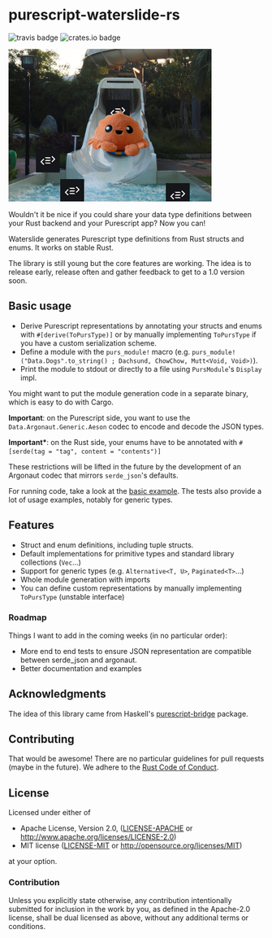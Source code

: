 # purescript-waterslide-rs
![travis badge](https://travis-ci.org/tomhoule/purescript-waterslide-rs.svg?branch=master)
![crates.io badge](https://img.shields.io/crates/v/purescript_waterslide.svg)

![logo](purescript_waterslide.jpg)

Wouldn't it be nice if you could share your data type definitions between your
Rust backend and your Purescript app? Now you can!

Waterslide generates Purescript type definitions from Rust structs and enums.
It works on stable Rust.

The library is still young but the core features are working. The idea is to
release early, release often and gather feedback to get to a 1.0 version soon.

## Basic usage

- Derive Purescript representations by annotating your structs and enums with
  `#[derive(ToPursType)]` or by manually implementing `ToPursType` if you have
  a custom serialization scheme.
- Define a module with the `purs_module!` macro (e.g.
  `purs_module!("Data.Dogs".to_string() ; Dachsund, ChowChow, Mutt<Void, Void>)`).
- Print the module to stdout or directly to a file using `PursModule`'s
  `Display` impl.

You might want to put the module generation code in a separate binary, which is easy to do with Cargo.

**Important**: on the Purescript side, you want to use the
`Data.Argonaut.Generic.Aeson` codec to encode and decode the JSON types.

**Important\***: on the Rust side, your enums have to be annotated with
`#[serde(tag = "tag", content = "contents")]`

These restrictions will be lifted in the future by the development of an
Argonaut codec that mirrors `serde_json`'s defaults.

For running code, take a look at the [basic example](examples/basic). The tests
also provide a lot of usage examples, notably for generic types.

## Features

- Struct and enum definitions, including tuple structs.
- Default implementations for primitive types and standard library collections (`Vec`...)
- Support for generic types (e.g. `Alternative<T, U>`, `Paginated<T>`...)
- Whole module generation with imports
- You can define custom representations by manually implementing `ToPursType` (unstable interface)

### Roadmap

Things I want to add in the coming weeks (in no particular order):

- More end to end tests to ensure JSON representation are compatible between
  serde_json and argonaut.
- Better documentation and examples

## Acknowledgments

The idea of this library came from Haskell's
[purescript-bridge](https://github.com/eskimor/purescript-bridge) package.

## Contributing

That would be awesome! There are no particular guidelines for pull requests
(maybe in the future). We adhere to the [Rust Code of
Conduct](https://www.rust-lang.org/en-US/conduct.html).

## License

Licensed under either of

* Apache License, Version 2.0, ([LICENSE-APACHE](LICENSE-APACHE) or
        http://www.apache.org/licenses/LICENSE-2.0)
* MIT license ([LICENSE-MIT](LICENSE-MIT) or
        http://opensource.org/licenses/MIT)

at your option.

### Contribution

Unless you explicitly state otherwise, any contribution intentionally submitted
for inclusion in the work by you, as defined in the Apache-2.0 license, shall be
dual licensed as above, without any additional terms or conditions.
